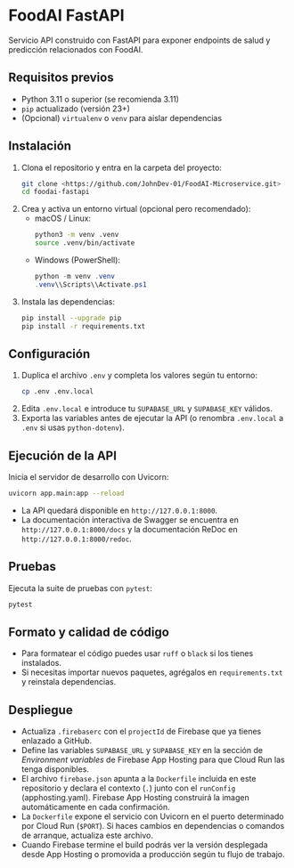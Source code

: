 # FoodAI FastAPI

Servicio API construido con FastAPI para exponer endpoints de salud y predicción relacionados con FoodAI.

## Requisitos previos

- Python 3.11 o superior (se recomienda 3.11)
- `pip` actualizado (versión 23+)
- (Opcional) `virtualenv` o `venv` para aislar dependencias

## Instalación

1. Clona el repositorio y entra en la carpeta del proyecto:
   ```bash
   git clone <https://github.com/JohnDev-01/FoodAI-Microservice.git>
   cd foodai-fastapi
   ```
2. Crea y activa un entorno virtual (opcional pero recomendado):
   - macOS / Linux:
     ```bash
     python3 -m venv .venv
     source .venv/bin/activate
     ```
   - Windows (PowerShell):
     ```powershell
     python -m venv .venv
     .venv\\Scripts\\Activate.ps1
     ```
3. Instala las dependencias:
   ```bash
   pip install --upgrade pip
   pip install -r requirements.txt
   ```

## Configuración

1. Duplica el archivo `.env` y completa los valores según tu entorno:
   ```bash
   cp .env .env.local
   ```
2. Edita `.env.local` e introduce tu `SUPABASE_URL` y `SUPABASE_KEY` válidos.
3. Exporta las variables antes de ejecutar la API (o renombra `.env.local` a `.env` si usas `python-dotenv`).

## Ejecución de la API

Inicia el servidor de desarrollo con Uvicorn:

```bash
uvicorn app.main:app --reload
```

- La API quedará disponible en `http://127.0.0.1:8000`.
- La documentación interactiva de Swagger se encuentra en `http://127.0.0.1:8000/docs` y la documentación ReDoc en `http://127.0.0.1:8000/redoc`.

## Pruebas

Ejecuta la suite de pruebas con `pytest`:

```bash
pytest
```

## Formato y calidad de código

- Para formatear el código puedes usar `ruff` o `black` si los tienes instalados.
- Si necesitas importar nuevos paquetes, agrégalos en `requirements.txt` y reinstala dependencias.

## Despliegue

- Actualiza `.firebaserc` con el `projectId` de Firebase que ya tienes enlazado a GitHub.
- Define las variables `SUPABASE_URL` y `SUPABASE_KEY` en la sección de *Environment variables* de Firebase App Hosting para que Cloud Run las tenga disponibles.
- El archivo `firebase.json` apunta a la `Dockerfile` incluida en este repositorio y declara el contexto (`.`) junto con el `runConfig` (apphosting.yaml). Firebase App Hosting construirá la imagen automáticamente en cada confirmación.
- La `Dockerfile` expone el servicio con Uvicorn en el puerto determinado por Cloud Run (`$PORT`). Si haces cambios en dependencias o comandos de arranque, actualiza este archivo.
- Cuando Firebase termine el build podrás ver la versión desplegada desde App Hosting o promovida a producción según tu flujo de trabajo.
